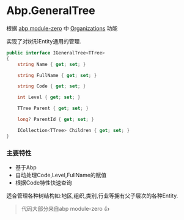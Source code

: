# Abp.GeneralTree
根据 [abp module-zero](https://github.com/aspnetboilerplate/module-zero) 中 [Organizations](http://www.aspnetboilerplate.com/Pages/Documents/Zero/Organization-Units) 功能

实现了对树形Entity通用的管理.

```csharp
public interface IGeneralTree<TTree>
{
	string Name { get; set; }

	string FullName { get; set; }

	string Code { get; set; }

	int Level { get; set; }

	TTree Parent { get; set; }

	long? ParentId { get; set; }

	ICollection<TTree> Children { get; set; }
}
```
### 主要特性

- 基于Abp
- 自动处理Code,Level,FullName的赋值
- 根据Code特性快速查询

适合管理各种树结构如:地区,组织,类别,行业等拥有父子层次的各种Entity.

> 代码大部分来自abp module-zero
:+1:
